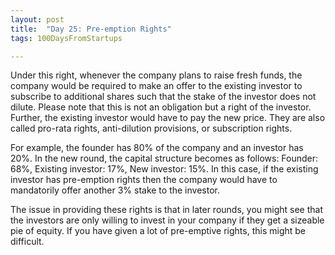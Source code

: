 ```yaml
---
layout: post
title:  "Day 25: Pre-emption Rights"
tags: 100DaysFromStartups

---
```


Under this right, whenever the company plans to raise fresh funds, the company would be required to make an offer to the existing investor to subscribe to additional shares such that the stake of the investor does not dilute. Please note that this is not an obligation but a right of the investor. Further, the existing investor would have to pay the new price. They are also called pro-rata rights, anti-dilution provisions, or subscription rights.

For example, the founder has 80% of the company and an investor has 20%. In the new round, the capital structure becomes as follows: Founder: 68%, Existing investor: 17%, New investor: 15%. In this case, if the existing investor has pre-emption rights then the company would have to mandatorily offer another 3% stake to the investor.

The issue in providing these rights is that in later rounds, you might see that the investors are only willing to invest in your company if they get a sizeable pie of equity. If you have given a lot of pre-emptive rights, this might be difficult.
